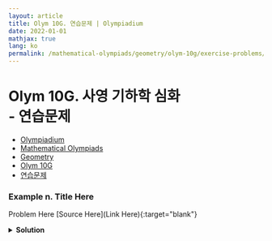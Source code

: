```yaml
---
layout: article
title: Olym 10G. 연습문제 | Olympiadium
date: 2022-01-01
mathjax: true
lang: ko
permalink: /mathematical-olympiads/geometry/olym-10g/exercise-problems/
---
```

# Olym 10G. 사영 기하학 심화 <br> <ssup> - 연습문제</ssup>

<ul class="breadcrumb">
	<li><a href="{{ site.url }}">Olympiadium</a></li> 
	<li><a href="{{ site.url }}mathematical-olympiads/">Mathematical Olympiads</a></li> 
	<li><a href="{{ site.url }}mathematical-olympiads/geometry/">Geometry</a></li> 
	<li><a href="{{ site.url }}mathematical-olympiads/geometry/olym-10g/">Olym 10G</a></li> 
	<li><a href="{{ site.url }}mathematical-olympiads/geometry/olym-10g/exercise-problems/">연습문제</a></li>
</ul>

### Example n. Title Here
<skyblueboard> Problem Here </skyblueboard>
[Source Here](Link Here){:target="blank"}
<pinkborder><details>
<summary><b>Solution</b></summary>
Solution Here. 
</details></pinkborder>


